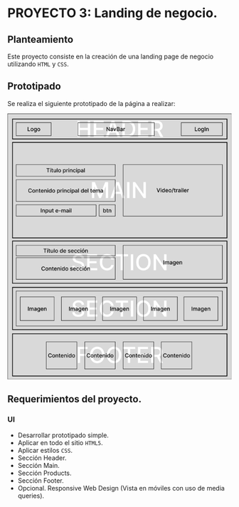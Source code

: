 # PROYECTO 3: Landing de negocio.

## Planteamiento

Este proyecto consiste en la creación de una landing page de negocio utilizando `HTML` y `CSS`.

## Prototipado

Se realiza el siguiente prototipado de la página a realizar:

![](img-readme/protoripado.png)

## Requerimientos del proyecto.

### UI

 - Desarrollar prototipado simple.
 - Aplicar en todo el sitio `HTML5`.
 - Aplicar estilos `CSS`.
 - Sección Header.
 - Sección Main.
 - Sección Products.
 - Sección Footer.
 - Opcional. Responsive Web Design (Vista en móviles con uso de media queries).
